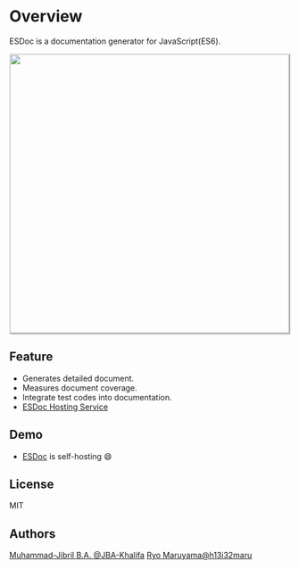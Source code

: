 # Overview

ESDoc is a documentation generator for JavaScript(ES6).

<img class="screen-shot" src="https://esdoc.org/image/top.png" width="500px" style="max-width: 500px; border: 1px solid rgba(0,0,0,0.1); box-shadow: 1px 1px 1px rgba(0,0,0,0.5);">

## Feature
- Generates detailed document.
- Measures document coverage.
- Integrate test codes into documentation.
- [ESDoc Hosting Service](https://doc.esdoc.org)

## Demo
- [ESDoc](https://esdoc.org/esdoc) is self-hosting &#x1F604;

## License
MIT

## Authors
[Muhammad-Jibril B.A. @JBA-Khalifa](https://github.com/JBA-Khalifa)
[Ryo Maruyama@h13i32maru](https://github.com/h13i32maru)
